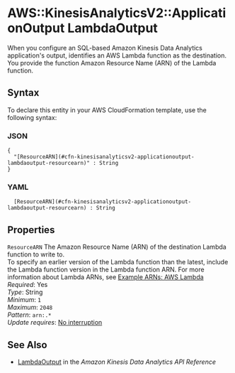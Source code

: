 # AWS::KinesisAnalyticsV2::ApplicationOutput LambdaOutput<a name="aws-properties-kinesisanalyticsv2-applicationoutput-lambdaoutput"></a>

When you configure an SQL\-based Amazon Kinesis Data Analytics application's output, identifies an AWS Lambda function as the destination\. You provide the function Amazon Resource Name \(ARN\) of the Lambda function\. 

## Syntax<a name="aws-properties-kinesisanalyticsv2-applicationoutput-lambdaoutput-syntax"></a>

To declare this entity in your AWS CloudFormation template, use the following syntax:

### JSON<a name="aws-properties-kinesisanalyticsv2-applicationoutput-lambdaoutput-syntax.json"></a>

```
{
  "[ResourceARN](#cfn-kinesisanalyticsv2-applicationoutput-lambdaoutput-resourcearn)" : String
}
```

### YAML<a name="aws-properties-kinesisanalyticsv2-applicationoutput-lambdaoutput-syntax.yaml"></a>

```
﻿  [ResourceARN](#cfn-kinesisanalyticsv2-applicationoutput-lambdaoutput-resourcearn) : String
```

## Properties<a name="aws-properties-kinesisanalyticsv2-applicationoutput-lambdaoutput-properties"></a>

`ResourceARN`  <a name="cfn-kinesisanalyticsv2-applicationoutput-lambdaoutput-resourcearn"></a>
The Amazon Resource Name \(ARN\) of the destination Lambda function to write to\.  
To specify an earlier version of the Lambda function than the latest, include the Lambda function version in the Lambda function ARN\. For more information about Lambda ARNs, see [Example ARNs: AWS Lambda](/general/latest/gr/aws-arns-and-namespaces.html#arn-syntax-lambda) 
*Required*: Yes  
*Type*: String  
*Minimum*: `1`  
*Maximum*: `2048`  
*Pattern*: `arn:.*`  
*Update requires*: [No interruption](https://docs.aws.amazon.com/AWSCloudFormation/latest/UserGuide/using-cfn-updating-stacks-update-behaviors.html#update-no-interrupt)

## See Also<a name="aws-properties-kinesisanalyticsv2-applicationoutput-lambdaoutput--seealso"></a>
+  [LambdaOutput](https://docs.aws.amazon.com/kinesisanalytics/latest/apiv2/API_LambdaOutput.html) in the *Amazon Kinesis Data Analytics API Reference* 